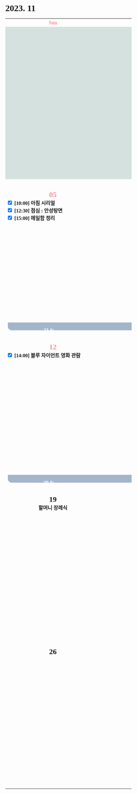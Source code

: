 <h1>2023. 11</h1>

<style>
  @font-face {
  font-family: KyoboHandwriting;
  src: url(assets/fonts/KyoboHandwriting2020pdy.ttf);
  }

  * {
    box-sizing: border-box;
    padding: 0;
    margin: 0;
    font-family: KyoboHandwriting;
    font-weight: bold;
    position: relative;

    /*variable*/
    --color-red: #FF8E99;
  }

  .xxxx-xx-x {
    background-color: #D5E1DF;
  }

  .week {
    width: 18em;
    min-width: 18em;
    max-width: 18em;
    text-align: center;
  }

  .weekend {
    color: var(--color-red);
  }

  .day {
    height: 30em;
    display: flex;
    flex-direction: column;
  }

  .date {
    text-align: center;
  }

  .DONE {
    display: flex;
    justify-items: center;
    gap: 0.5em;
  }

  .TODO {
    display: flex;
    justify-items: center;
    gap: 0.5em;
  }

  .↑ {
    flex-grow: 1;
  }

  .graph {
    position: relative;
    padding-left: 0.5em;
    padding-right: 2em;
    height: 1.6em;
    width: var(--size-w);

    display: flex;
    flex-wrap: wrap;
    justify-content: space-between;
    margin-top: 0.2em;
    border-radius: 0.8em;
    background: var(--color-bg);
    color: var(--color-txt);

    z-index: var(--index);
  }

  .graph-head {
    position: absolute;
    top: 0;
    right: 0;
    height: 1.6em;
    width: var(--size-head);
    border-radius: 0.8em 0.8em 0.8em 0;
    background: var(--color-bg);
  }

  .graph--head {
    position: absolute;
    top: 0;
    right: 0;
    height: 1.6em;
    width: var(--size-head);
    border-radius: 0 0.8em 0.8em 0.8em;
    background: var(--color-bg);
  }

  .graph-tail {
    position: absolute;
    bottom: 0;
    right: 0;
    height: var(--size-tail);
    width: 1.6em;
    border-radius: 0 0 0.8em 0;
    background: var(--color-bg);
  }

  .graph--tail {
    position: absolute;
    top: 0;
    right: 0;
    height: var(--size-tail);
    width: 1.6em;
    border-radius: 0 0.8em 0 0;
    background: var(--color-bg);
  }

  .graph-progress {
    width: 100%;
    text-align: center;
  }
</style>

<table>
  <tr><th class="week weekend"> Sun </th><th class="week"> Mon </th><th class="week"> Tue </th><th class="week"> Wed </th><th class="week"> Thu </th><th class="week"> Fri </th><th class="week weekend"> Sat </th></tr>
  <tr>
    <td class="xxxx-xx-x" colspan="3">
    <td class="2023-11-01"><div class="day"><h2 class="date">01</h2><label class="DONE"><input type="checkbox" checked>[07:40] 아침 : 커피 & 음악감상</label><label class="DONE"><input type="checkbox" checked>[15:08] 바닐라 틸트 적용</label><div class="↑ DONE"></div><div class="↑ TODO"></div><div class="graph" style="--index: 10; --size-w: 18em; --size-head: 0em; --size-tail: 2.5rem; --color-bg: #A3B6C9; --color-txt: #FFFFFF;"><div class="graph-head"></div><p class="graph-title">● 포트폴리오 프론트 페이지</p><div class="graph--tail"></div></div><div class="graph" style="--index: 0; --size-w: 16em; --size-head: 0em; --size-tail: 0em; --color-bg: #FFD400; --color-txt: #000000;"><div class="graph--head"></div><p class="graph-title">● vanilla-tilt 포팅</p><div class="graph-tail"></div></div></div></td>
    <td class="2023-11-02"><div class="day"><h2 class="date">02</h2><label class="DONE"><input type="checkbox" checked>[07:40] 아침 : 커피 & 음악감상</label><div class="↑ DONE"></div><label class="TODO"><input type="checkbox" c hecked>알고리즘 풀이</label><div class="↑ TODO"></div><div class="graph" style="--index: 10; --size-w: 18em; --size-head: 21em; --size-tail: 0; --color-bg: #A3B6C9; --color-txt: #FFFFFF;"><div class="graph--head"></div><p class="graph-progress">20 %</p><div class="graph-tail"></div></div></div></td>
    <td class="2023-11-03"><div class="day"><h2 class="date">03</h2><label class="DONE"><input type="checkbox" checked>[07:40] 아침 : 커피 & 음악감상</label><label class="TODO"><input type="checkbox" checked>[10:00] 알고리즘 : BJ 1244</label><label class="TODO"><input type="checkbox" checked>[12:00] 점심 : 짜장라면</label><label class="TODO"><input type="checkbox" checked>[18:00] 저녁 : 떡국</label><div class="↑ DONE"></div><div class="↑ TODO"></div><div class="graph" style="--index: 10; --size-w: 18em; --size-head: 21em; --size-tail: 0; --color-bg: #A3B6C9; --color-txt: #FFFFFF;"><div class="graph-head"></div><p class="graph-progress">21%</p><div class="graph-tail"></div></div></div></td>
    <td class="2023-11-04"><div class="day"><h2 class="date weekend">04</h2><label class="DONE"><input type="checkbox" checked>[07:40] 아침 : 커피 & 음악감상</label><label class="TODO"><input type="checkbox" checked>[10:00] 추도예배</label><label class="TODO"><input type="checkbox" checked>[12:00] 할아버지 백세연</label><label class="TODO"><input type="checkbox" checked>[12:30] 점심 : 계룡스파텔</label><label class="TODO"><input type="checkbox" checked>[15:00] 대청소</label><label class="TODO"><input type="checkbox" checked>[17:00] 가구 분해 청소</label><label class="TODO"><input type="checkbox" checked>[18:00] 저녁 : 굴비</label><div class="↑ DONE"></div><div class="↑ TODO"></div><div class="graph" style="--index: 10; --size-w: 18em; --size-head: 21em; --size-tail: 0; --color-bg: #A3B6C9; --color-txt: #FFFFFF;"><div class="graph-head"></div><p class="graph-progress">22 %</p><div class="graph-tail"></div></div></div></td>
  </tr>
    <td class="2023-11-05"><div class="day"><h2 class="date weekend">05</h2><label class="DONE"><input type="checkbox" checked>[10:00] 아침 시리얼</label><label class="DONE"><input type="checkbox" checked>[12:30] 점심 : 안성탕면</label><label class="DONE"><input type="checkbox" checked>[15:00] 메일함 정리</label><div class="↑ DONE"></div><div class="↑ TODO"></div><div class="graph" style="--index: 10; --size-w: 18em; --size-head: 18em; --size-tail: 0; --color-bg: #A3B6C9; --color-txt: #FFFFFF;"><div class="graph--head"></div><p class="graph-progress">23 %</p><div class="graph-tail"></div></div></div></td>
    <td class="2023-11-06"><div class="day"><h2 class="date">06</h2><div class="↑ DONE"></div><div class="↑ TODO"></div><div class="graph" style="--index: 10; --size-w: 18em; --size-head: 21em; --size-tail: 0; --color-bg: #A3B6C9; --color-txt: #FFFFFF;"><div class="graph-head"></div><p class="graph-progress">24 %</p><div class="graph-tail"></div></div></div></td>
    <td class="2023-11-07"><div class="day"><h2 class="date">07</h2><div class="↑ DONE"></div><div class="↑ TODO"></div><div class="graph" style="--index: 10; --size-w: 18em; --size-head: 21em; --size-tail: 0; --color-bg: #A3B6C9; --color-txt: #FFFFFF;"><div class="graph--head"></div><p class="graph-progress">25 %</p><div class="graph-tail"></div></div></div></td>
    <td class="2023-11-08"><div class="day"><h2 class="date">08</h2><label class="DONE"><input type="checkbox" checked>[10:00] 아침 시리얼</label><div class="↑ DONE"></div><div class="↑ TODO"></div><div class="graph" style="--index: 10; --size-w: 18em; --size-head: 21em; --size-tail: 0; --color-bg: #A3B6C9; --color-txt: #FFFFFF;"><div class="graph--head"></div><p class="graph-progress">26 %</p><div class="graph-tail"></div></div></div></td>
    <td class="2023-11-09"><div class="day"><h2 class="date">09</h2><label class="DONE"><input type="checkbox" checked>[12:00] 점심 : 진라면</label><div class="↑ DONE"></div><div class="↑ TODO"></div><div class="graph" style="--index: 10; --size-w: 18em; --size-head: 21em; --size-tail: 0; --color-bg: #A3B6C9; --color-txt: #FFFFFF;"><div class="graph--head"></div><p class="graph-progress">27 %</p><div class="graph-tail"></div></div></div></td>
    <td class="2023-11-10"><div class="day"><h2 class="date">10</h2><div class="↑ DONE"></div><div class="↑ TODO"></div><div class="graph" style="--index: 10; --size-w: 18em; --size-head: 21em; --size-tail: 0; --color-bg: #A3B6C9; --color-txt: #FFFFFF;"><div class="graph--head"></div><p class="graph-progress">28 %</p><div class="graph-tail"></div></div></div></td>
    <td class="2023-11-11"><div class="day"><h2 class="date weekend">11</h2><label class="DONE"><input type="checkbox" checked>[14:00] 블루 자이언트 영화 관람</label><div class="↑ DONE"></div><div class="↑ TODO"></div><div class="graph" style="--index: 10; --size-w: 18em; --size-head: 21em; --size-tail: 1.6rem; --color-bg: #A3B6C9; --color-txt: #FFFFFF;"><div class="graph--head"></div><p class="graph-progress">29 %</p><div class="graph--tail"></div></div></div></td></tr><tr>
    <td class="2023-11-12">
      <div class="day">
        <h2 class="date weekend">12</h2>
        <label class="DONE"><input type="checkbox" checked>[14:00] 블루 자이언트 영화 관람</label>
        <div class="↑ DONE"></div>
        <div class="↑ TODO"></div>
        <div class="graph" style="--index: 10; --size-w: 18em; --size-head: 18em; --size-tail: 0; --color-bg: #A3B6C9; --color-txt: #FFFFFF;">
          <div class="graph--head"></div>
          <p class="graph-progress">30 %</p>
          <div class="graph-tail"></div>
        </div>
      </div>
    </td>
    <td class="2023-11-13">
      <div class="day">
        <h2 class="date">13</h2>
        <div class="↑ DONE"></div>
        <div class="↑ TODO"></div>
        <div class="graph" style="--index: 10; --size-w: 18em; --size-head: 21em; --size-tail: 0; --color-bg: #A3B6C9; --color-txt: #FFFFFF;">
          <div class="graph-head"></div>
          <p class="graph-progress">31 %</p>
          <div class="graph-tail"></div>
        </div>
      </div>
    </td>
    <td class="2023-11-14">
      <div class="day">
        <h2 class="date">14</h2>
        <label class="DONE"><input type="checkbox" checked>[14:00] 블루 자이언트 영화 관람</label>
        <div class="↑ DONE"></div>
        <div class="↑ TODO"></div>
        <div class="graph" style="--index: 10; --size-w: 18em; --size-head: 21em; --size-tail: 0; --color-bg: #A3B6C9; --color-txt: #FFFFFF;">
          <div class="graph-head"></div>
          <p class="graph-progress">32 %</p>
          <div class="graph-tail"></div>
        </div>
      </div>
    </td>
    <td class="2023-11-15">
      <div class="day">
        <h2 class="date">15</h2>
      </div>
    </td>
    <td class="2023-11-16">
      <div class="day">
        <h2 class="date">16</h2>
      </div>
    </td>
    <td class="2023-11-17">
      <div class="day">
        <h2 class="date">17</h2>
      </div>
    </td>
    <td class="2023-11-18">
      <div class="day">
        <h2 class="date">18</h2>
      </div>
    </td>
  </tr>
  <tr>
    <td class="2023-11-19">
      <div class="day">
        <h2 class="date">19</h2>
        <div class="date">할머니 장례식</div>
      </div>
    </td>
    <td class="2023-11-20">
      <div class="day">
        <h2 class="date">20</h2>
      </div>
    </td>
    <td class="2023-11-21">
      <div class="day">
        <h2 class="date">21</h2>
      </div>
    </td>
    <td class="2023-11-22">
      <div class="day">
        <h2 class="date">22</h2>
      </div>
    </td>
    <td class="2023-11-23">
      <div class="day">
        <h2 class="date">23</h2>
      </div>
    </td>
    <td class="2023-11-24">
      <div class="day">
        <h2 class="date">24</h2>
      </div>
    </td>
    <td class="2023-11-25">
      <div class="day">
        <h2 class="date">25</h2>
      </div>
    </td>
  </tr>
  <tr>
    <td class="2023-11-26">
      <div class="day">
        <h2 class="date">26</h2>
      </div>
    </td>
    <td class="2023-11-27">
      <div class="day">
        <h2 class="date">27</h2>
      </div>
    </td>
    <td class="2023-11-28">
      <div class="day">
        <h2 class="date">28</h2>
      </div>
    </td>
    <td class="2023-11-29">
      <div class="day">
        <h2 class="date">29</h2>
      </div>
    </td>
    <td class="2023-11-30">
      <div class="day">
        <h2 class="date">30</h2>
      </div>
    </td>
    <td class="xxxx-xx-x" colspan="2">
  </tr>
</table>
